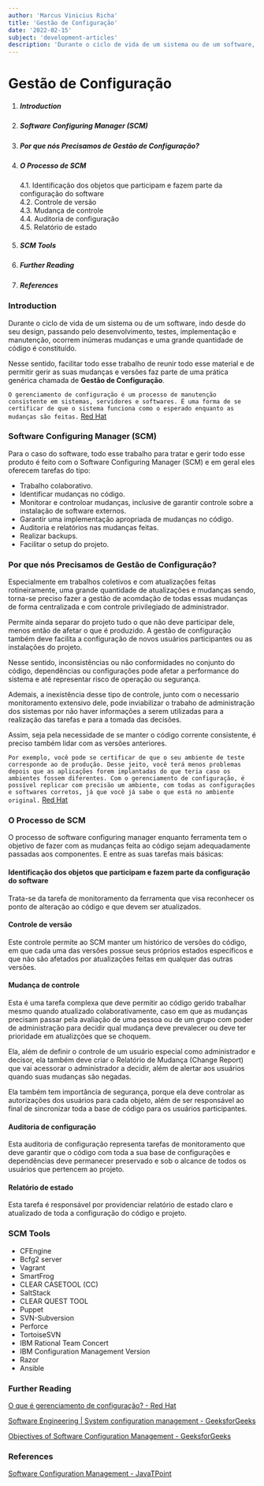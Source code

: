 ```yaml
---
author: 'Marcus Vinicius Richa'
title: 'Gestão de Configuração'
date: '2022-02-15'
subject: 'development-articles'
description: 'Durante o ciclo de vida de um sistema ou de um software, indo desde do seu design, passando pelo desenvolvimento, testes, implementação e manutenção, ocorrem inúmeras mudanças e uma grande quantidade de código é constituído. Nesse sentido, facilitar o trabalho de reunir todo esse material e de permitir gerir as suas mudanças e versões faz parte de uma prática genérica chamada de Gestão de Configuração.'
---
```


# Gestão de Configuração

1. ##### Introduction  
2. ##### Software Configuring Manager (SCM)
3. ##### Por que nós Precisamos de Gestão de Configuração?
4. ##### O Processo de SCM     
	4.1. Identificação dos objetos que participam e fazem parte da configuração do software       
	4.2. Controle de versão        
	4.3. Mudança de controle      
	4.4. Auditoria de configuração       
	4.5. Relatório de estado         
5. ##### SCM Tools
6. ##### Further Reading
7. ##### References

### Introduction

Durante o ciclo de vida de um sistema ou de um software, indo desde do seu design, passando pelo desenvolvimento, testes, implementação e manutenção, ocorrem inúmeras mudanças e uma grande quantidade de código é constituído.

Nesse sentido, facilitar todo esse trabalho de reunir todo esse material e de permitir gerir as suas mudanças e versões faz parte de uma prática genérica chamada de **Gestão de Configuração**.

`O gerenciamento de configuração é um processo de manutenção consistente em sistemas, servidores e softwares. É uma forma de se certificar de que o sistema funciona como o esperado enquanto as mudanças são feitas.`
[Red Hat](https://www.redhat.com/pt-br/topics/automation/what-is-configuration-management)


### Software Configuring Manager (SCM)

Para o caso do software, todo esse trabalho para tratar e gerir todo esse produto é feito com o Software Configuring Manager (SCM) e em geral eles oferecem tarefas do tipo: 

- Trabalho colaborativo.
- Identificar mudanças no código.
- Monitorar e controloar mudanças, inclusive de garantir controle sobre a instalação de software externos.
- Garantir uma implementação apropriada de mudanças no código.
- Auditoria e relatórios nas mudanças feitas.
- Realizar backups.
- Facilitar o setup do projeto.


### Por que nós Precisamos de Gestão de Configuração?

Especialmente em trabalhos coletivos e com atualizações feitas rotineiramente, uma grande quantidade de atualizações e mudanças sendo, torna-se preciso fazer a gestão de acomdação de todas essas mudanças de forma centralizada e com controle privilegiado de administrador.

Permite ainda separar do projeto tudo o que não deve participar dele, menos então de afetar o que é produzido. A gestão de configuração também deve facilita a configuração de novos usuários participantes ou as instalações do projeto.

Nesse sentido, inconsistências ou não conformidades no conjunto do código, dependências ou configurações pode afetar a performance do sistema e até representar risco de operação ou segurança.

Ademais, a inexistência desse tipo de controle, junto com o necessario monitoramento extensivo dele, pode inviabilizar o trabaho de administração dos sistemas por não haver informações a serem utilizadas para a realização das tarefas e para a tomada das decisões. 

Assim, seja pela necessidade de se manter o código corrente consistente, é preciso também lidar com as versões anteriores.

`Por exemplo, você pode se certificar de que o seu ambiente de teste corresponde ao de produção. Desse jeito, você terá menos problemas depois que as aplicações forem implantadas do que teria caso os ambientes fossem diferentes. Com o gerenciamento de configuração, é possível replicar com precisão um ambiente, com todas as configurações e softwares corretos, já que você já sabe o que está no ambiente original.`
[Red Hat](https://www.redhat.com/pt-br/topics/automation/what-is-configuration-management)


### O Processo de SCM
  
O processo de software configuring manager enquanto ferramenta tem o objetivo de fazer com as mudanças feita ao código sejam adequadamente passadas aos componentes. E entre as suas tarefas mais básicas:


#### Identificação dos objetos que participam e fazem parte da configuração do software

Trata-se da tarefa de monitoramento da ferramenta que visa reconhecer os ponto de alteração ao código e que devem ser atualizados.

#### Controle de versão 

Este controle permite ao SCM manter um histórico de versões do código, em que cada uma das versões possue seus próprios estados específicos e que não são afetados por atualizações feitas em qualquer das outras versões.

#### Mudança de controle

Esta é uma tarefa complexa que deve permitir ao código gerido trabalhar mesmo quando atualizado colaborativamente, caso em que as mudanças precisam passar pela avaliação de uma pessoa ou de um grupo com poder de administração para decidir qual mudança deve prevalecer ou deve ter prioridade em atualizções que se choquem. 

Ela, além de definir o controle de um usuário especial como administrador e decisor, ela também deve criar o Relatório de Mudança (Change Report) que vai acessorar o administrador a decidir, além de alertar aos usuários quando suas mudanças são negadas. 

Ela também tem importância de segurança, porque ela deve controlar as autorizações dos usuários para cada objeto, além de ser responsável ao final de sincronizar toda a base de código para os usuários participantes.


#### Auditoria de configuração

Esta auditoria de configuração representa tarefas de monitoramento que deve garantir que o código com toda a sua base de configurações e dependências deve permanecer preservado e sob o alcance de todos os usuários que pertencem ao projeto. 

#### Relatório de estado

Esta tarefa é responsável por providenciar relatório de estado claro e atualizado de toda a configuração do código e projeto. 


### SCM Tools

- CFEngine
- Bcfg2 server
- Vagrant
- SmartFrog
- CLEAR CASETOOL (CC)
- SaltStack
- CLEAR QUEST TOOL
- Puppet
- SVN-Subversion
- Perforce
- TortoiseSVN
- IBM Rational Team Concert
- IBM Configuration Management Version
- Razor
- Ansible


### Further Reading

[O que é gerenciamento de configuração? - Red Hat](https://www.redhat.com/pt-br/topics/automation/what-is-configuration-management)

[Software Engineering | System configuration management - GeeksforGeeks](https://www.geeksforgeeks.org/software-engineering-system-configuration-management/)

[Objectives of Software Configuration Management - GeeksforGeeks](https://www.geeksforgeeks.org/objectives-of-software-configuration-management/)


### References


[Software Configuration Management - JavaTPoint](https://www.javatpoint.com/software-configuration-management)

